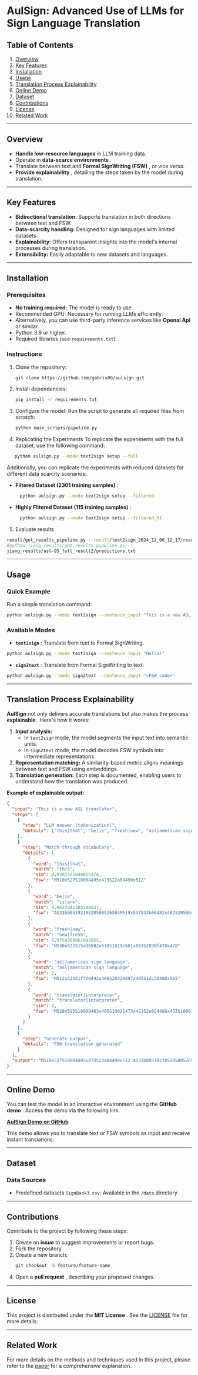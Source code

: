 # **AulSign: Advanced Use of LLMs for Sign Language Translation**

## **Table of Contents**

1. [Overview](https://chatgpt.com/c/675304f2-5198-800c-bc59-9b02a62f2b35#overview)
2. [Key Features](https://chatgpt.com/c/675304f2-5198-800c-bc59-9b02a62f2b35#key-features)
3. [Installation](https://chatgpt.com/c/675304f2-5198-800c-bc59-9b02a62f2b35#installation)
4. [Usage](https://chatgpt.com/c/675304f2-5198-800c-bc59-9b02a62f2b35#usage)
5. [Translation Process Explainability](https://chatgpt.com/c/675304f2-5198-800c-bc59-9b02a62f2b35#translation-process-explainability)
6. [Online Demo](https://chatgpt.com/c/675304f2-5198-800c-bc59-9b02a62f2b35#online-demo)
7. [Dataset](https://chatgpt.com/c/675304f2-5198-800c-bc59-9b02a62f2b35#dataset)
8. [Contributions](https://chatgpt.com/c/675304f2-5198-800c-bc59-9b02a62f2b35#contributions)
9. [License](https://chatgpt.com/c/675304f2-5198-800c-bc59-9b02a62f2b35#license)
10. [Related Work](https://chatgpt.com/c/675304f2-5198-800c-bc59-9b02a62f2b35#related-work)

---

## **Overview**

* **Handle low-resource languages** in LLM training data.
* Operate in  **data-scarce environments** .
* Translate between text and  **Formal SignWriting (FSW)** , or vice versa.
* **Provide explainability** , detailing the steps taken by the model during translation.

---

## **Key Features**

* **Bidirectional translation:** Supports translation in both directions between text and FSW.
* **Data-scarcity handling:** Designed for sign languages with limited datasets.
* **Explainability:** Offers transparent insights into the model's internal processes during translation.
* **Extensibility:** Easily adaptable to new datasets and languages.

---

## **Installation**

### **Prerequisites**

* **No training required:** The model is ready to use.
* Recommended GPU: Necessary for running LLMs efficiently.
* Alternatively, you can use third-party inference services like **Openai Api** or similar.
* Python 3.9 or higher.
* Required libraries (see `requirements.txt`).

### **Instructions**

1. Clone the repository:
   ```bash
   git clone https://github.com/gabrix00/aulsign.git
   ```
2. Install dependencies:
   ```bash
   pip install -r requirements.txt
   ```
3. Configure the model:
   Run the script to generate all required files from scratch:
   ```bash
   python main_scripts/pipeline.py
   ```
4. Replicating the Experiments
   To replicate the experiments with the full dataset, use the following command:

```bash
   python aulsign.py --mode text2sign setup --full
```

Additionally, you can replicate the experiments with reduced datasets for different data scarcity scenarios:

* **Filtered Dataset (2301 training samples)** :

```bash
     python aulsign.py --mode text2sign setup --filtered
```

* **Highly Filtered Dataset (115 training samples)** :

```bash
     python aulsign.py --mode text2sign setup --filtered_01
```

5. Evaluate results

```bash
result/get_results_pipeline.py --result/text2sign_2024_12_06_12_17/result_2024_12_06_12_17.csv
#python jiang_results/get_results_pipeline.py --
jiang_results/asl-95_full_result2/predictions.txt
```

---

## **Usage**

### **Quick Example**

Run a simple translation command:

```bash
python aulsign.py --mode text2sign --sentence_input "This is a new ASL translator" 
```

### **Available Modes**

* **`text2sign`** : Translate from text to Formal SignWriting.

```bash
python aulsign.py --mode text2sign --sentence_input "Hello!"
```

* **`sign2text`** : Translate from Formal SignWriting to text.

```bash
python aulsign.py --mode sign2text --sentence_input "<FSW_code>"
```

---

## **Translation Process Explainability**

**AulSign** not only delivers accurate translations but also makes the process  **explainable** . Here's how it works:

1. **Input analysis:**
   * In `text2sign` mode, the model segments the input text into semantic units.
   * In `sign2text` mode, the model decodes FSW symbols into intermediate representations.
2. **Representation matching:** A similarity-based metric aligns meanings between text and FSW using embeddings.
3. **Translation generation:** Each step is documented, enabling users to understand how the translation was produced.

**Example of explainable output:**

```json
{
  "input": "This is a new ASL translator",
  "steps": [
    {
      "step": "LLM answer (tokenization)",
      "details": ["this|that", "be|is", "fresh|new", "asl|american sign language", "translator|interpreter"]
    },
    {
      "step": "Match through Vocabulary",
      "details": [
        {
          "word": "this|that", 
          "match": "this", 
          "sim": 0.9287521840015376, 
          "fsw": "M510x527S10004495x473S22a04490x512"
        },
        {
          "word": "be|is", 
          "match": "is|are", 
          "sim": 0.8637841304248837, 
          "fsw": "AS33b00S19210S20500S26504M519x547S33b00482x482S20500466x512S26504464x532S19210498x511"
        },
        {
          "word": "fresh|new", 
          "match": "new|fresh", 
          "sim": 0.9754369661042025, 
          "fsw": "M530x522S15a36502x510S1813e501x503S2890f470x478"
        },
        {
          "word": "asl|american sign language", 
          "match": "asl|american sign language", 
          "sim": 1, 
          "fsw": "M512x535S1f720492x466S20320497x485S1dc20488x505"
        },
        {
          "word": "translator|interpreter", 
          "match": "translator|interpreter", 
          "sim": 1, 
          "fsw": "M528x595S10009483x405S10021473x422S2e024488x453S10001491x488S10029493x504S15a48477x548S15a40515x548S22a14476x580S22a04515x580"
        }
      ]
    },
    {
      "step": "Generate output",
      "details": "FSW translation generated"
    }
  ],
  "output": "M510x527S10004495x473S22a04490x512 AS33b00S19210S20500S26504M519x547S33b00482x482S20500466x512S26504464x532S19210498x511 M530x522S15a36502x510S1813e501x503S2890f470x478 M512x535S1f720492x466S20320497x485S1dc20488x505 M528x595S10009483x405S10021473x422S2e024488x453S10001491x488S10029493x504S15a48477x548S15a40515x548S22a14476x580S22a04515x580"
}

```

---

## **Online Demo**

You can test the model in an interactive environment using the  **GitHub demo** . Access the demo via the following link:

[**AulSign Demo on GitHub**](https://github.com/your-username/aulsign-demo)

This demo allows you to translate text or FSW symbols as input and receive instant translations.

---

## **Dataset**

### **Data Sources**

* Predefined datasets `SignBank3.csv`: Available in the `/data` directory


---

## **Contributions**

Contribute to the project by following these steps:

1. Create an **issue** to suggest improvements or report bugs.
2. Fork the repository.
3. Create a new branch:
   ```bash
   git checkout -b feature/feature-name
   ```
4. Open a  **pull request** , describing your proposed changes.

---

## **License**

This project is distributed under the  **MIT License** . See the [LICENSE](https://github.com/your-username/aulsign/LICENSE) file for more details.

---

## **Related Work**

For more details on the methods and techniques used in this project, please refer to the [paper](https://chatgpt.com/c/675304f2-5198-800c-bc59-9b02a62f2b35#) for a comprehensive explanation.
